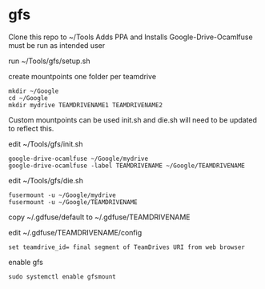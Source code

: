 # gfs

Clone this repo to ~/Tools
Adds PPA and Installs Google-Drive-Ocamlfuse
must be run as intended user

run ~/Tools/gfs/setup.sh

create mountpoints one folder per teamdrive
	
    mkdir ~/Google
    cd ~/Google
    mkdir mydrive TEAMDRIVENAME1 TEAMDRIVENAME2

Custom mountpoints can be used init.sh and die.sh will need to be updated to reflect this.

edit ~/Tools/gfs/init.sh
    
    google-drive-ocamlfuse ~/Google/mydrive
    google-drive-ocamlfuse -label TEAMDRIVENAME ~/Google/TEAMDRIVENAME

edit ~/Tools/gfs/die.sh

    fusermount -u ~/Google/mydrive
    fusermount -u ~/Google/TEAMDRIVENAME

copy ~/.gdfuse/default to ~/.gdfuse/TEAMDRIVENAME

edit ~/.gdfuse/TEAMDRIVENAME/config

    set teamdrive_id= final segment of TeamDrives URI from web browser

enable gfs 

    sudo systemctl enable gfsmount
